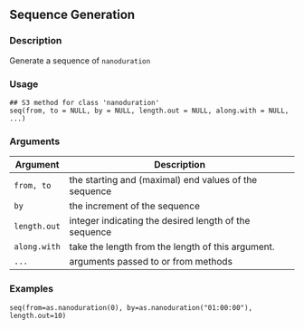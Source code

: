 ## Sequence Generation

### Description

Generate a sequence of `nanoduration`

### Usage

    ## S3 method for class 'nanoduration'
    seq(from, to = NULL, by = NULL, length.out = NULL, along.with = NULL, ...)

### Arguments

| Argument     | Description                                           |
|--------------|-------------------------------------------------------|
| `from, to`   | the starting and (maximal) end values of the sequence |
| `by`         | the increment of the sequence                         |
| `length.out` | integer indicating the desired length of the sequence |
| `along.with` | take the length from the length of this argument.     |
| `...`        | arguments passed to or from methods                   |

### Examples

    seq(from=as.nanoduration(0), by=as.nanoduration("01:00:00"), length.out=10)
